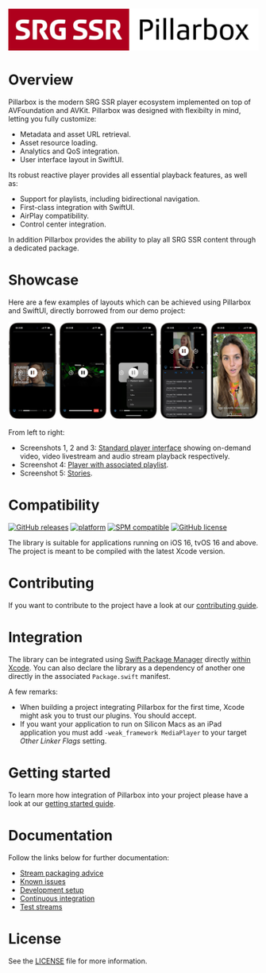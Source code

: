 [![Pillarbox logo](README-images/logo.jpg)](https://github.com/SRGSSR/pillarbox-apple)

# Overview

Pillarbox is the modern SRG SSR player ecosystem implemented on top of AVFoundation and AVKit. Pillarbox was designed with flexibilty in mind, letting you fully customize:

- Metadata and asset URL retrieval.
- Asset resource loading.
- Analytics and QoS integration.
- User interface layout in SwiftUI.

Its robust reactive player provides all essential playback features, as well as:

- Support for playlists, including bidirectional navigation.
- First-class integration with SwiftUI.
- AirPlay compatibility.
- Control center integration.

In addition Pillarbox provides the ability to play all SRG SSR content through a dedicated package.

# Showcase

Here are a few examples of layouts which can be achieved using Pillarbox and SwiftUI, directly borrowed from our demo project:

[![Showcase](README-images/showcase.png)](https://github.com/SRGSSR/pillarbox-apple)

From left to right:

- Screenshots 1, 2 and 3: [Standard player interface](../Demo/Sources/Players/PlaybackView.swift) showing on-demand video, video livestream and audio stream playback respectively.
- Screenshot 4: [Player with associated playlist](../Demo/Sources/Showcase/Playlist/PlaylistView.swift).
- Screenshot 5: [Stories](../Demo/Sources/Showcase/Stories/StoriesView.swift).

# Compatibility

[![GitHub releases](https://img.shields.io/github/v/release/SRGSSR/pillarbox-apple)](https://github.com/SRGSSR/pillarbox-apple/releases) [![platform](https://img.shields.io/badge/platfom-ios%20%7C%20tvos-blue)](https://github.com/SRGSSR/pillarbox-apple) [![SPM compatible](https://img.shields.io/badge/SPM-compatible-4BC51D.svg?style=flat)](https://swift.org/package-manager) [![GitHub license](https://img.shields.io/github/license/SRGSSR/pillarbox-apple)](../LICENSE)

The library is suitable for applications running on iOS 16, tvOS 16 and above. The project is meant to be compiled with the latest Xcode version.

# Contributing

If you want to contribute to the project have a look at our [contributing guide](CONTRIBUTING.md).

# Integration

The library can be integrated using [Swift Package Manager](https://swift.org/package-manager) directly [within Xcode](https://developer.apple.com/documentation/xcode/adding_package_dependencies_to_your_app). You can also declare the library as a dependency of another one directly in the associated `Package.swift` manifest.

A few remarks:

- When building a project integrating Pillarbox for the first time, Xcode might ask you to trust our plugins. You should accept.
- If you want your application to run on Silicon Macs as an iPad application you must add `-weak_framework MediaPlayer` to your target _Other Linker Flags_ setting.

# Getting started

To learn more how integration of Pillarbox into your project please have a look at our [getting started guide](GETTING_STARTED.md).

# Documentation

Follow the links below for further documentation:

- [Stream packaging advice](STREAM_PACKAGING_ADVICE.md)
- [Known issues](KNOWN_ISSUES.md)
- [Development setup](DEVELOPMENT_SETUP.md)
- [Continuous integration](CONTINUOUS_INTEGRATION.md)
- [Test streams](TEST_STREAMS.md)

# License

See the [LICENSE](../LICENSE) file for more information.
